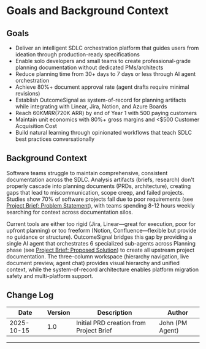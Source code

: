 # Goals and Background Context

## Goals

- Deliver an intelligent SDLC orchestration platform that guides users from ideation through production-ready specifications
- Enable solo developers and small teams to create professional-grade planning documentation without dedicated PMs/architects
- Reduce planning time from 30+ days to 7 days or less through AI agent orchestration
- Achieve 80%+ document approval rate (agent drafts require minimal revisions)
- Establish OutcomeSignal as system-of-record for planning artifacts while integrating with Linear, Jira, Notion, and Azure Boards
- Reach $60K MRR ($720K ARR) by end of Year 1 with 500 paying customers
- Maintain unit economics with 80%+ gross margins and <$500 Customer Acquisition Cost
- Build natural learning through opinionated workflows that teach SDLC best practices conversationally

## Background Context

Software teams struggle to maintain comprehensive, consistent documentation across the SDLC. Analysis artifacts (briefs, research) don't properly cascade into planning documents (PRDs, architecture), creating gaps that lead to miscommunication, scope creep, and failed projects. Studies show 70% of software projects fail due to poor requirements (see [Project Brief: Problem Statement](brief.md#problem-statement)), with teams spending 8-12 hours weekly searching for context across documentation silos.

Current tools are either too rigid (Jira, Linear—great for execution, poor for upfront planning) or too freeform (Notion, Confluence—flexible but provide no guidance or structure). OutcomeSignal bridges this gap by providing a single AI agent that orchestrates 6 specialized sub-agents across Planning phase (see [Project Brief: Proposed Solution](brief.md#proposed-solution)) to create all upstream project documentation. The three-column workspace (hierarchy navigation, live document preview, agent chat) provides visual hierarchy and unified context, while the system-of-record architecture enables platform migration safety and multi-platform support.

## Change Log

| Date | Version | Description | Author |
|------|---------|-------------|--------|
| 2025-10-15 | 1.0 | Initial PRD creation from Project Brief | John (PM Agent) |

---
